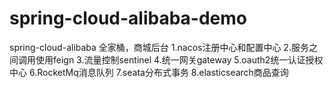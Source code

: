 # spring-cloud-alibaba-demo
spring-cloud-alibaba 全家桶，商城后台
1.nacos注册中心和配置中心
2.服务之间调用使用feign
3.流量控制sentinel
4.统一网关gateway
5.oauth2统一认证授权中心
6.RocketMq消息队列
7.seata分布式事务
8.elasticsearch商品查询

